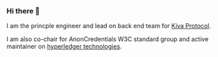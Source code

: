### Hi there 👋

I am the princple engineer and lead on back end team for [Kiva Protocol](https://kivaprotocol.com/).  

I am also co-chair for AnonCredentials W3C standard group and active maintainer on [hyperledger technologies](https://wiki.hyperledger.org/).  


<!--
**matt-raffel-kiva/matt-raffel-kiva** is a ✨ _special_ ✨ repository because its `README.md` (this file) appears on your GitHub profile.

Here are some ideas to get you started:

- 🔭 I’m currently working on ...
- 🌱 I’m currently learning ...
- 👯 I’m looking to collaborate on ...
- 🤔 I’m looking for help with ...
- 💬 Ask me about ...
- 📫 How to reach me: ...
- 😄 Pronouns: ...
- ⚡ Fun fact: ...
-->
